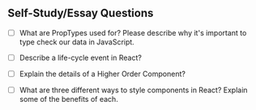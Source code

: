 ## Self-Study/Essay Questions

- [ ] What are PropTypes used for? Please describe why it's important to type check our data in JavaScript.

- [ ] Describe a life-cycle event in React?

- [ ] Explain the details of a Higher Order Component?

- [ ] What are three different ways to style components in React? Explain some of the benefits of each.
